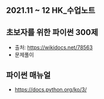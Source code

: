 
## 2021.11 ~ 12 HK_수업노트 

## 초보자를 위한 파이썬 300제
- 출처: https://wikidocs.net/78563
- 문제풀이

## 파이썬 매뉴얼
- https://docs.python.org/ko/3/


